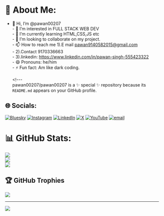 # 💫 About Me:
- 👋 Hi, I’m @pawan00207<br>- 👀 I’m interested in FULL STACK WEB DEV<br>- 🌱 I’m currently learning HTML,CSS,JS etc<br>- 💞️ I’m looking to collaborate on my project.<br>- 📫 How to reach me 1).E mail pawan9140582015@gmail.com<br>-                     2).Contact 9170336663<br>-                     3).linkedin: https://www.linkedin.com/in/pawan-singh-555423322<br>- 😄 Pronouns: he/him<br>- ⚡ Fun fact: Am like dark coding.<br><br><!---<br>pawan00207/pawan00207 is a ✨ special ✨ repository because its `README.md`   appears on your GitHub profile.<br>


## 🌐 Socials:
[![Bluesky](https://img.shields.io/badge/bluesky-0285FF?style=for-the-badge&logo=bluesky&logoColor=%23FFFFFF)](https://bsky.app/profile/pawan2007.bsky.social‬) [![Instagram](https://img.shields.io/badge/Instagram-%23E4405F.svg?logo=Instagram&logoColor=white)](https://instagram.com/https://www.instagram.com/p_aw_an9170s_ingh/) [![LinkedIn](https://img.shields.io/badge/LinkedIn-%230077B5.svg?logo=linkedin&logoColor=white)](https://linkedin.com/in/https://www.linkedin.com/in/pawan-singh-555423322?utm_source=share&utm_campaign=share_via&utm_content=profile&utm_medium=android_app) [![X](https://img.shields.io/badge/X-black.svg?logo=X&logoColor=white)](https://x.com/https://x.com/PawanSi84184129) [![YouTube](https://img.shields.io/badge/YouTube-%23FF0000.svg?logo=YouTube&logoColor=white)](https://youtube.com/@https://www.youtube.com/@mrprdbuysyt) [![email](https://img.shields.io/badge/Email-D14836?logo=gmail&logoColor=white)](mailto:pawan_cse24@delhitechnicalcampus.ac.in) 
# 📊 GitHub Stats:
![](https://github-readme-stats.vercel.app/api?username=pawan00207&theme=dark&hide_border=false&include_all_commits=false&count_private=false)<br/>
![](https://nirzak-streak-stats.vercel.app/?user=pawan00207&theme=dark&hide_border=false)<br/>
![](https://github-readme-stats.vercel.app/api/top-langs/?username=pawan00207&theme=dark&hide_border=false&include_all_commits=false&count_private=false&layout=compact)

## 🏆 GitHub Trophies
![](https://github-profile-trophy.vercel.app/?username=pawan00207&theme=radical&no-frame=false&no-bg=true&margin-w=4)

---
[![](https://visitcount.itsvg.in/api?id=pawan00207&icon=0&color=0)](https://visitcount.itsvg.in)

<!-- Proudly created with GPRM ( https://gprm.itsvg.in ) -->
